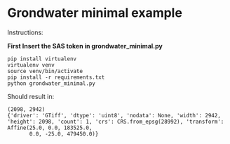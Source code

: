 # Grondwater minimal example

Instructions:

**First Insert the SAS token in grondwater_minimal.py**
```
pip install virtualenv
virtualenv venv
source venv/bin/activate
pip install -r requirements.txt
python grondwater_minimal.py  
```
Should result in:
```
(2098, 2942)
{'driver': 'GTiff', 'dtype': 'uint8', 'nodata': None, 'width': 2942, 'height': 2098, 'count': 1, 'crs': CRS.from_epsg(28992), 'transform': Affine(25.0, 0.0, 183525.0,
       0.0, -25.0, 479450.0)}
```
